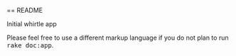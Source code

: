 == README

Initial whirtle app

Please feel free to use a different markup language if you do not plan to run
<tt>rake doc:app</tt>.
